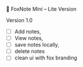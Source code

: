 🦊 FoxNote Mini – Lite Version

Version 1.0

- [ ] Add notes,
- [ ] View notes,
- [ ] save notes locally,
- [ ] delete notes
- [ ] clean ui with fox branding

